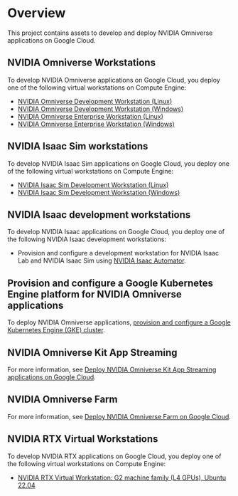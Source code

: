# Overview

This project contains assets to develop and deploy NVIDIA Omniverse applications
on Google Cloud.

## NVIDIA Omniverse Workstations

To develop NVIDIA Omniverse applications on Google Cloud, you deploy one of the
following virtual workstations on Compute Engine:

- [NVIDIA Omniverse Development Workstation (Linux)](https://console.cloud.google.com/marketplace/product/nvidia/nvidia-omniverse-development-workstation-linux)
- [NVIDIA Omniverse Development Workstation (Windows)](https://console.cloud.google.com/marketplace/product/nvidia/nvidia-omniverse-development-workstation-windows)
- [NVIDIA Omniverse Enterprise Workstation (Linux)](https://console.cloud.google.com/marketplace/product/nvidia/nvidia-omniverse-enterprise-workstation-linux)
- [NVIDIA Omniverse Enterprise Workstation (Windows)](https://console.cloud.google.com/marketplace/product/nvidia/nvidia-omniverse-enterprise-workstation-windows)

## NVIDIA Isaac Sim workstations

To develop NVIDIA Isaac Sim applications on Google Cloud, you deploy one of the
following virtual workstations on Compute Engine:

- [NVIDIA Isaac Sim Development Workstation (Linux)](https://console.cloud.google.com/marketplace/product/nvidia/nvidia-isaac-sim-development-workstation-linux)
- [NVIDIA Isaac Sim Development Workstation (Windows)](https://console.cloud.google.com/marketplace/product/nvidia/nvidia-isaac-sim-development-workstation-windows)

## NVIDIA Isaac development workstations

To develop NVIDIA Isaac applications on Google Cloud, you deploy one of the
following NVIDIA Isaac development workstations:

- Provision and configure a development workstation for NVIDIA Isaac Lab and
  NVIDIA Isaac Sim using
  [NVIDIA Isaac Automator](https://isaac-sim.github.io/IsaacLab/main/source/setup/installation/cloud_installation.html).

## Provision and configure a Google Kubernetes Engine platform for NVIDIA Omniverse applications

To deploy NVIDIA Omniverse applications,
[provision and configure a Google Kubernetes Engine (GKE) cluster](./gke-base-platform/README.md).

## NVIDIA Omniverse Kit App Streaming

For more information, see
[Deploy NVIDIA Omniverse Kit App Streaming applications on Google Cloud](./kit-app-streaming/README.md).

## NVIDIA Omniverse Farm

For more information, see
[Deploy NVIDIA Omniverse Farm on Google Cloud](./omniverse-farm/README.md).

## NVIDIA RTX Virtual Workstations

To develop NVIDIA RTX applications on Google Cloud, you deploy one of the
following virtual workstations on Compute Engine:

- [NVIDIA RTX Virtual Workstation: G2 machine family (L4 GPUs), Ubuntu 22.04](./g2-development-workstation/ubuntu-22.04/README.md)
